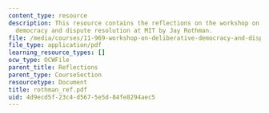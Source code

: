 ```yaml
---
content_type: resource
description: This resource contains the reflections on the workshop on deliberative
  democracy and dispute resolution at MIT by Jay Rothman.
file: /media/courses/11-969-workshop-on-deliberative-democracy-and-dispute-resolution-summer-2005/4d9ecd5f23c4d5675e5d84fe8294aec5_rothman_ref.pdf
file_type: application/pdf
learning_resource_types: []
ocw_type: OCWFile
parent_title: Reflections
parent_type: CourseSection
resourcetype: Document
title: rothman_ref.pdf
uid: 4d9ecd5f-23c4-d567-5e5d-84fe8294aec5
---
```

